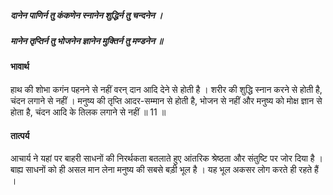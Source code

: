 ##### दानेन पाणिर्न तु कंकणेन स्नानेन शुद्धिर्न तु चन्दनेन ।
##### मानेन तृप्तिर्न तु भोजनेन ज्ञानेन मुक्तिर्न तु मण्डनेन ॥

#### भावार्थ

हाथ की शोभा कगंन पहनने से नहीं वरन् दान आदि देने से होती है । शरीर की शुद्धि स्नान करने से होती है, चंदन लगाने से नहीं । मनुष्य की तृप्ति आदर-सम्मान से होती है, भोजन से नहीं और मनुष्य को मोक्ष ज्ञान से होता है, चंदन आदि के तिलक लगाने से नहीं ॥ 11 ॥

#### तात्पर्य

आचार्य ने यहां पर बाहरी साधनों की निरर्थकता बतलाते हुए आंतरिक श्रेष्ठता और संतुष्टि पर जोर दिया है । बाह्य साधनों को ही असल मान लेना मनुष्य की सबसे बड़ी भूल है । यह भूल अकसर लोग करते ही रहते हैं ।